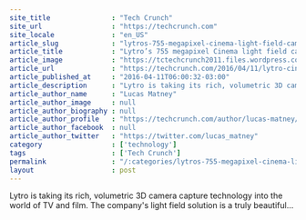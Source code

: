 ```yaml
---
site_title               : "Tech Crunch"
site_url                 : "https://techcrunch.com"
site_locale              : "en_US"
article_slug             : "lytros-755-megapixel-cinema-light-field-camera-is-going-to-kill-the-green-screen"
article_title            : "Lytro’s 755 megapixel Cinema light field camera is going to kill the green screen"
article_image            : "https://tctechcrunch2011.files.wordpress.com/2016/04/screen-shot-2016-04-11-at-8-08-36-am.png?w=764&h=400&crop=1"
article_url              : "https://techcrunch.com/2016/04/11/lytro-cinema-is-giving-filmmakers-400-gigabytes-per-second-of-creative-freedom/"
article_published_at     : "2016-04-11T06:00:32-03:00"
article_description      : "Lytro is taking its rich, volumetric 3D camera capture technology into the world of TV and film. The company's light field solution is a truly beautiful..."
article_author_name      : "Lucas Matney"
article_author_image     : null
article_author_biography : null
article_author_profile   : "https://techcrunch.com/author/lucas-matney/"
article_author_facebook  : null
article_author_twitter   : "https://twitter.com/lucas_matney"
category                 : ['technology']
tags                     : ['Tech Crunch']
permalink                : "/:categories/lytros-755-megapixel-cinema-light-field-camera-is-going-to-kill-the-green-screen/"
layout                   : post
---
```


Lytro is taking its rich, volumetric 3D camera capture technology into the world of TV and film. The company's light field solution is a truly beautiful...
